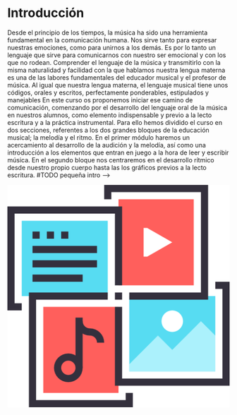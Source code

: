 # Introducción

<!-->
Desde el principio de los tiempos, la música ha sido una herramienta fundamental en la comunicación humana. Nos sirve tanto para expresar nuestras emociones, como para unirnos a los demás. Es por lo tanto un lenguaje que sirve para comunicarnos con nuestro ser emocional y con los que no rodean.
Comprender el lenguaje de la música y transmitirlo con la misma naturalidad y facilidad con la que hablamos nuestra lengua materna es una de las labores fundamentales del educador musical y el profesor de música. Al igual que nuestra lengua materna, el lenguaje musical tiene unos códigos, orales y escritos, perfectamente ponderables, estipulados y manejables
En este curso os proponemos iniciar ese camino de comunicación, comenzando por el desarrollo del lenguaje oral de la música en nuestros alumnos, como elemento indispensable y previo a la lecto escritura y a la práctica instrumental. Para ello hemos dividido el curso en dos secciones, referentes a los dos grandes bloques de la educación musical; la melodía y el ritmo.
En el primer módulo haremos un acercamiento al desarrollo de la audición y la melodía, así como una introducción a los elementos que entran en juego a la hora de leer y escribir música. En el segundo bloque nos centraremos en el desarrollo rítmico desde nuestro propio cuerpo hasta las los gráficos previos a la lecto escritura.

#TODO pequeña intro
-->

![](/assets/multimedia.png)
